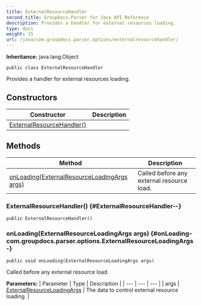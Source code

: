 ```yaml
---
title: ExternalResourceHandler
second_title: GroupDocs.Parser for Java API Reference
description: Provides a handler for external resources loading.
type: docs
weight: 15
url: /java/com.groupdocs.parser.options/externalresourcehandler/
---
```

**Inheritance:**
java.lang.Object
```
public class ExternalResourceHandler
```

Provides a handler for external resources loading.
## Constructors

| Constructor | Description |
| --- | --- |
| [ExternalResourceHandler()](#ExternalResourceHandler--) |  |
## Methods

| Method | Description |
| --- | --- |
| [onLoading(ExternalResourceLoadingArgs args)](#onLoading-com.groupdocs.parser.options.ExternalResourceLoadingArgs-) | Called before any external resource load. |
### ExternalResourceHandler() {#ExternalResourceHandler--}
```
public ExternalResourceHandler()
```


### onLoading(ExternalResourceLoadingArgs args) {#onLoading-com.groupdocs.parser.options.ExternalResourceLoadingArgs-}
```
public void onLoading(ExternalResourceLoadingArgs args)
```


Called before any external resource load.

**Parameters:**
| Parameter | Type | Description |
| --- | --- | --- |
| args | [ExternalResourceLoadingArgs](../../com.groupdocs.parser.options/externalresourceloadingargs) | The data to control external resource loading. |


